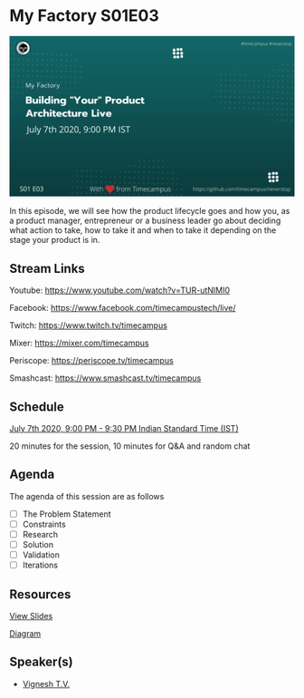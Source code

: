 # My Factory S01E03

[![alt text](MF-S01E03.png "Watch/Subscribe to the video")](https://www.youtube.com/watch?v=TUR-utNIMI0)

In this episode, we will see how the product lifecycle goes and how you, as a product manager, entrepreneur or a business leader go about deciding what action to take, how to take it and when to take it depending on the stage your product is in.

## Stream Links

Youtube: https://www.youtube.com/watch?v=TUR-utNIMI0

Facebook: https://www.facebook.com/timecampustech/live/

Twitch: https://www.twitch.tv/timecampus

Mixer: https://mixer.com/timecampus

Periscope: https://periscope.tv/timecampus

Smashcast: https://www.smashcast.tv/timecampus

## Schedule

[July 7th 2020, 9:00 PM - 9:30 PM Indian Standard Time (IST)](https://calendar.google.com/event?action=TEMPLATE&tmeid=MmNrY2x1bnZjOXEwOHExNnNndGZwODBhOWFfMjAyMDA3MDdUMTUzMDAwWiB0aW1lY2FtcHVzLmNvbV8zaHE0cHRrczBsZTJybmQwajAxbzYwMTRhZ0Bn&tmsrc=timecampus.com_3hq4ptks0le2rnd0j01o6014ag%40group.calendar.google.com)

20 minutes for the session, 10 minutes for Q&A and random chat

## Agenda

The agenda of this session are as follows

- [ ] The Problem Statement
- [ ] Constraints
- [ ] Research
- [ ] Solution
- [ ] Validation
- [ ] Iterations

## Resources

[View Slides](https://docs.google.com/presentation/d/1Nv1VWVRoQtGgJ-DZVcYGR7sOJOy9MsjqDy2KeIXQXaA/edit?usp=sharing)

[Diagram](https://drive.google.com/file/d/1tYbEcQT3pfKzf49I3_jCEh42yK8s9cmL/view?usp=sharing)

## Speaker(s)

- [Vignesh T.V.](http://tvvignesh.com/)
